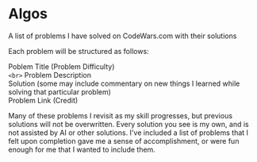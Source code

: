# Algos
A list of problems I have solved on CodeWars.com with their solutions

Each problem will be structured as follows:

Poblem Title (Problem Difficulty)  
`<br>`
Problem Description  
Solution (some may include commentary on new things I learned while solving that particular problem)  
Problem Link (Credit)  

Many of these problems I revisit as my skill progresses, but previous solutions will not be overwritten. Every solution you see is my own, and is not assisted by AI or other solutions.
I've included a list of problems that I felt upon completion gave me a sense of accomplishment, or were fun enough for me that I wanted to include them.